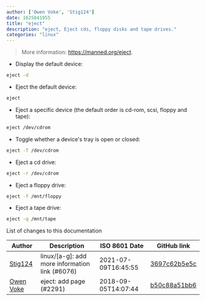 ```yaml
---
author: ['Owen Voke', 'Stig124']
date: 1625841955
title: "eject"
description: "eject, Eject cds, floppy disks and tape drives."
categories: "linux"
---
```

> More information: <https://manned.org/eject>.

- Display the default device:

```bash
eject -d
```

- Eject the default device:

```bash
eject
```

- Eject a specific device (the default order is cd-rom, scsi, floppy and tape):

```bash
eject /dev/cdrom
```

- Toggle whether a device's tray is open or closed:

```bash
eject -T /dev/cdrom
```

- Eject a cd drive:

```bash
eject -r /dev/cdrom
```

- Eject a floppy drive:

```bash
eject -f /mnt/floppy
```

- Eject a tape drive:

```bash
eject -q /mnt/tape
```
List of changes to this documentation


Author | Description | ISO 8601 Date | GitHub link
------|-----|-----|-----
[Stig124](mailto:stigpro@outlook.fr) | linux/[a-g]: add more information link (#6076) | 2021-07-09T16:45:55 | [3697c62b5e5c](https://github.com/tldr-pages/tldr/commit/3697c62b5e5cd9bae7a99c591cb81d1ddcfbf792)
[Owen Voke](mailto:owzie123@gmail.com) | eject: add page (#2291) | 2018-09-05T14:07:44 | [b50c88a51bb6](https://github.com/tldr-pages/tldr/commit/b50c88a51bb67df5648373379371ee8a1e66389f)

